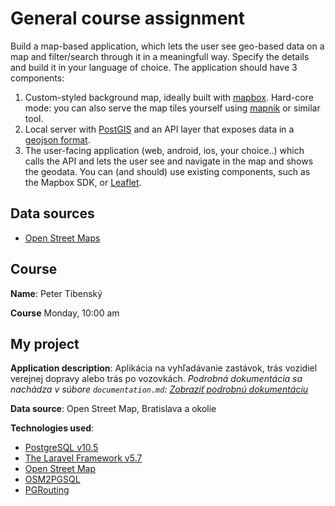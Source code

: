 # General course assignment

Build a map-based application, which lets the user see geo-based data on a map and filter/search through it in a meaningfull way. Specify the details and build it in your language of choice. The application should have 3 components:

1. Custom-styled background map, ideally built with [mapbox](http://mapbox.com). Hard-core mode: you can also serve the map tiles yourself using [mapnik](http://mapnik.org/) or similar tool.
2. Local server with [PostGIS](http://postgis.net/) and an API layer that exposes data in a [geojson format](http://geojson.org/).
3. The user-facing application (web, android, ios, your choice..) which calls the API and lets the user see and navigate in the map and shows the geodata. You can (and should) use existing components, such as the Mapbox SDK, or [Leaflet](http://leafletjs.com/).

## Data sources

- [Open Street Maps](https://www.openstreetmap.org/)

## Course
**Name**: Peter Tibenský

**Course** Monday, 10:00 am

## My project

**Application description**: Aplikácia na vyhľadávanie zastávok, trás vozidiel verejnej dopravy alebo trás po vozovkách. 
*Podrobná dokumentácia sa nachádza v súbore `documentation.md`: [Zobraziť podrobnú dokumentáciu](./documentation.md)*

**Data source**: 
Open Street Map, Bratislava a okolie

**Technologies used**:
- [PostgreSQL v10.5](https://www.postgresql.org)
- [The Laravel Framework v5.7](https://laravel.com)
- [Open Street Map](https://openstreetmap.org)
- [OSM2PGSQL](https://github.com/openstreetmap/osm2pgsql)
- [PGRouting](https://pgrouting.org)
